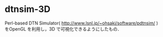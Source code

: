 # dtnsim-3D
Perl-based DTN Simulator( http://www.lsnl.jp/~ohsaki/software/pdtnsim/ ) をOpenGL を利用し，3D で可視化できるようにしたもの．
